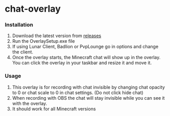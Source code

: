 # chat-overlay

### Installation
1. Download the latest version from [releases](https://github.com/Squidable/chat-overlay/releases)
2. Run the OverlaySetup.exe file
3. If using Lunar Client, Badlion or PvpLounge go in options and change the client.
4. Once the overlay starts, the Minecraft chat will show up in the overlay. You can click the overlay in your taskbar and resize it and move it.

### Usage
1. This overlay is for recording with chat invisible by changing chat opacity to 0 or chat scale to 0 in chat settings. (Do not click hide chat)
2. When recording with OBS the chat will stay invisible while you can see it with the overlay.
3. It should work for all Minecraft versions
